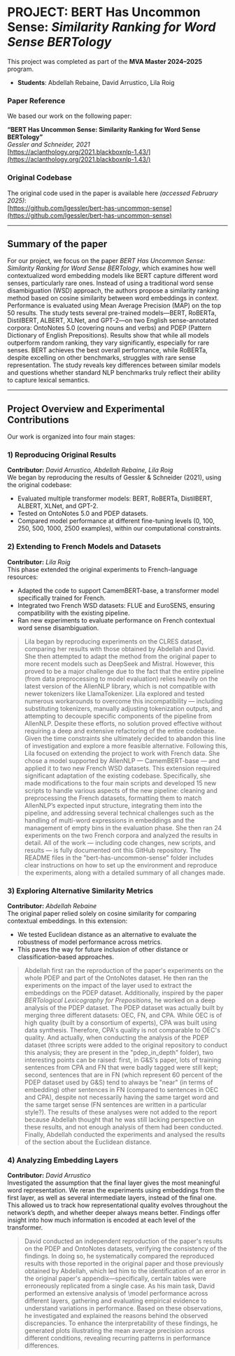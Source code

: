 # PROJECT: BERT Has Uncommon Sense: *Similarity Ranking for Word Sense BERTology*

This project was completed as part of the **MVA Master 2024–2025** program.

- **Students**: Abdellah Rebaine, David Arrustico, Lila Roig  

### Paper Reference

We based our work on the following paper:

**“BERT Has Uncommon Sense: Similarity Ranking for Word Sense BERTology”**  
*Gessler and Schneider, 2021*  
[https://aclanthology.org/2021.blackboxnlp-1.43/](https://aclanthology.org/2021.blackboxnlp-1.43/)

### Original Codebase

The original code used in the paper is available here *(accessed February 2025)*:  
[https://github.com/lgessler/bert-has-uncommon-sense](https://github.com/lgessler/bert-has-uncommon-sense)

---
## Summary of the paper 
For our project, we focus on the paper *BERT Has Uncommon Sense: Similarity Ranking for Word Sense BERTology*, which examines how well contextualized word embedding models like BERT capture different word senses, particularly rare ones. Instead of using a traditional word sense disambiguation (WSD) approach, the authors propose a similarity ranking method based on cosine similarity between word embeddings in context. Performance is evaluated using Mean Average Precision (MAP) on the top 50 results. The study tests several pre-trained models—BERT, RoBERTa, DistilBERT, ALBERT, XLNet, and GPT-2—on two English sense-annotated corpora: OntoNotes 5.0 (covering nouns and verbs) and PDEP (Pattern Dictionary of English Prepositions). Results show that while all models outperform random ranking, they vary significantly, especially for rare senses. BERT achieves the best overall performance, while RoBERTa, despite excelling on other benchmarks, struggles with rare sense representation. The study reveals key differences between similar models and questions whether standard NLP benchmarks truly reflect their ability to capture lexical semantics.

---
## Project Overview and Experimental Contributions

Our work is organized into four main stages: 

### 1) Reproducing Original Results 
**Contributor:** *David Arrustico, Abdellah Rebaine, Lila Roig* \
We began by reproducing the results of Gessler & Schneider (2021), using the original codebase:
- Evaluated multiple transformer models: BERT, RoBERTa, DistilBERT, ALBERT, XLNet, and GPT-2.
- Tested on OntoNotes 5.0 and PDEP datasets.
- Compared model performance at different fine-tuning levels (0, 100, 250, 500, 1000, 2500 examples), within our computational constraints.

### 2) Extending to French Models and Datasets 
**Contributor:** *Lila Roig* \
This phase extended the original experiments to French-language resources:
- Adapted the code to support CamemBERT-base, a transformer model specifically trained for French.
- Integrated two French WSD datasets: FLUE and EuroSENS, ensuring compatibility with the existing pipeline.
- Ran new experiments to evaluate performance on French contextual word sense disambiguation.

> Lila began by reproducing experiments on the CLRES dataset, comparing her results with those obtained by Abdellah and David. She then attempted to adapt the method from the original paper to more recent models such as DeepSeek and Mistral. However, this proved to be a major challenge due to the fact that the entire pipeline (from data preprocessing to model evaluation) relies heavily on the latest version of the AllenNLP library, which is not compatible with newer tokenizers like LlamaTokenizer. Lila explored and tested numerous workarounds to overcome this incompatibility — including substituting tokenizers, manually adjusting tokenization outputs, and attempting to decouple specific components of the pipeline from AllenNLP. Despite these efforts, no solution proved effective without requiring a deep and extensive refactoring of the entire codebase. Given the time constraints she ultimately decided to abandon this line of investigation and explore a more feasible alternative. 
> Following this, Lila focused on extending the project to work with French data. She chose a model supported by AllenNLP — CamemBERT-base — and applied it to two new French WSD datasets. This extension required significant adaptation of the existing codebase. Specifically, she made modifications to the four main scripts and developed 15 new scripts to handle various aspects of the new pipeline: cleaning and preprocessing the French datasets, formatting them to match AllenNLP’s expected input structure, integrating them into the pipeline, and addressing several technical challenges such as the handling of multi-word expressions in embeddings and the management of empty bins in the evaluation phase. She then ran 24 experiments on the two French corpora and analyzed the results in detail. All of the work — including code changes, new scripts, and results — is fully documented ont this GitHub repository. The README files in the "bert-has-uncommon-sense" folder includes clear instructions on how to set up the environment and reproduce the experiments, along with a detailed summary of all changes made.

### 3) Exploring Alternative Similarity Metrics
**Contributor:** *Abdellah Rebaine* \
The original paper relied solely on cosine similarity for comparing contextual embeddings. In this extension:
- We tested Euclidean distance as an alternative to evaluate the robustness of model performance across metrics.
- This paves the way for future inclusion of other distance or classification-based approaches.

> Abdellah first ran the reproduction of the paper's experiments on the whole PDEP and part of the OntoNotes dataset. He then ran the experiments on the impact of the layer used to extract the embeddings on the PDEP dataset. Additionally, inspired by the paper *BERTological Lexicography for Prepositions*, he worked on a deep analysis of the PDEP dataset. The PDEP dataset was actually built by merging three different datasets: OEC, FN, and CPA. While OEC is of high quality (built by a consortium of experts), CPA was built using data synthesis. Therefore, CPA's quality is not comparable to OEC's quality. And actually, when conducting the analysis of the PDEP dataset (three scripts were added to the original repository to conduct this analysis; they are present in the "pdep_in_depth" folder), two interesting points can be raised: first, in G&S's paper, lots of training sentences from CPA and FN that were badly tagged were still kept; second, sentences that are in FN (which represent 60 percent of the PDEP dataset used by G&S) tend to always be "near" (in terms of embedding) other sentences in FN (compared to sentences in OEC and CPA), despite not necessarily having the same target word and the same target sense (FN sentences are written in a particular style?). The results of these analyses were not added to the report because Abdellah thought that he was still lacking perspective on these results, and not enough analysis of them had been conducted. Finally, Abdellah conducted the experiments and analysed the results of the section about the Euclidean distance.


### 4) Analyzing Embedding Layers 
**Contributor:** *David Arrustico* \
Investigated the assumption that the final layer gives the most meaningful word representation.
We reran the experiments using embeddings from the first layer, as well as several intermediate layers, instead of the final one.
This allowed us to track how representational quality evolves throughout the network’s depth, and whether deeper always means better.
Findings offer insight into how much information is encoded at each level of the transformer.

> David conducted an independent reproduction of the paper's results on the PDEP and OntoNotes datasets, verifying the consistency of the findings. In doing so, he systematically compared the reproduced results with those reported in the original paper and those previously obtained by Abdellah, which led him to the identification of an error in the original paper's appendix—specifically, certain tables were erroneously replicated from a single case. As his main task, David performed an extensive analysis of \model performance across different layers, gathering and evaluating empirical evidence to understand variations in performance. Based on these observations, he investigated and explained the reasons behind the observed discrepancies. To enhance the interpretability of these findings, he generated plots illustrating the mean average precision across different conditions, revealing recurring patterns in performance differences.
